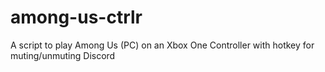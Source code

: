 # among-us-ctrlr
A script to play Among Us (PC) on an Xbox One Controller with hotkey for muting/unmuting Discord
